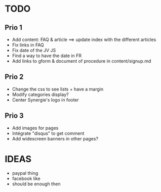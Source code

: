 # TODO

## Prio 1

- Add content: FAQ & article ==> update index with the different articles
- Fix links in FAQ
- Fix date of the JV JS
- Find a way to have the date in FR
- Add links to gform & document of procedure in content/signup.md

## Prio 2

- Change the css to see lists + have a margin
- Modify categories display?
- Center Synergie's logo in footer

## Prio 3

- Add images for pages
- Intégrate "disqus" to get comment
- Add widescreen banners in other pages?


# IDEAS

- paypal thing
- facebook like
- should be enough then
